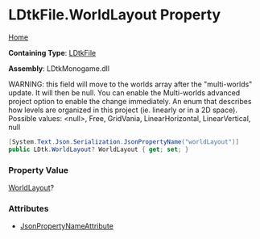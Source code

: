 # LDtkFile\.WorldLayout Property

[Home](../../../README.md)

**Containing Type**: [LDtkFile](../README.md)

**Assembly**: LDtkMonogame\.dll

  
WARNING: this field will move to the worlds array after the "multi\-worlds" update\.
It will then be null\. You can enable the Multi\-worlds advanced project option to enable
the change immediately\.  An enum that describes how levels are organized in
this project \(ie\. linearly or in a 2D space\)\. Possible values: \<null\>, Free,
GridVania, LinearHorizontal, LinearVertical, null

```csharp
[System.Text.Json.Serialization.JsonPropertyName("worldLayout")]
public LDtk.WorldLayout? WorldLayout { get; set; }
```

### Property Value

[WorldLayout](../../WorldLayout/README.md)?

### Attributes

* [JsonPropertyNameAttribute](https://docs.microsoft.com/en-us/dotnet/api/system.text.json.serialization.jsonpropertynameattribute)

